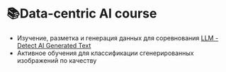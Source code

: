 # 📚Data-centric AI course

- Изучение, разметка и генерация данных для соревнования [LLM - Detect AI Generated Text](https://www.kaggle.com/competitions/llm-detect-ai-generated-text)
- Активное обучения для классификации сгенерированных изображений по качеству

